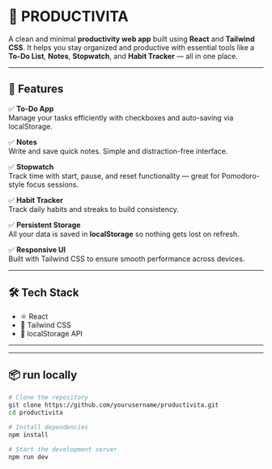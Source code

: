 # 🧠 PRODUCTIVITA

A clean and minimal **productivity web app** built using **React** and **Tailwind CSS**. It helps you stay organized and productive with essential tools like a **To-Do List**, **Notes**, **Stopwatch**, and **Habit Tracker** — all in one place.

---

## 🚀 Features

✅ **To-Do App**  
Manage your tasks efficiently with checkboxes and auto-saving via localStorage.

✅ **Notes**  
Write and save quick notes. Simple and distraction-free interface.

✅ **Stopwatch**  
Track time with start, pause, and reset functionality — great for Pomodoro-style focus sessions.

✅ **Habit Tracker**  
Track daily habits and streaks to build consistency.

✅ **Persistent Storage**  
All your data is saved in **localStorage** so nothing gets lost on refresh.

✅ **Responsive UI**  
Built with Tailwind CSS to ensure smooth performance across devices.

---

## 🛠 Tech Stack

- ⚛️ React
- 🎨 Tailwind CSS
- 💾 localStorage API

---


---

## 📦 run locally

```bash
# Clone the repository
git clone https://github.com/yourusername/productivita.git
cd productivita

# Install dependencies
npm install

# Start the development server
npm run dev


